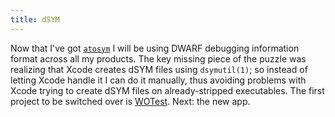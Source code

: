 ```yaml
---
title: dSYM
---
```


Now that I've got [`atosym`](http://www.wincent.com/a/products/atosym/) I will be using DWARF debugging information format across all my products. The key missing piece of the puzzle was realizing that Xcode creates dSYM files using `dsymutil(1)`; so instead of letting Xcode handle it I can do it manually, thus avoiding problems with Xcode trying to create dSYM files on already-stripped executables. The first project to be switched over is [WOTest](http://test.wincent.com/). Next: the new app.
